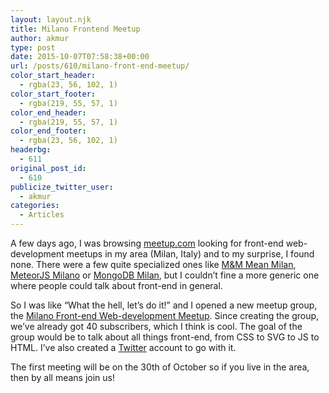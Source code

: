 ```yaml
---
layout: layout.njk
title: Milano Frontend Meetup
author: akmur
type: post
date: 2015-10-07T07:58:38+00:00
url: /posts/610/milano-front-end-meetup/
color_start_header:
  - rgba(23, 56, 102, 1)
color_start_footer:
  - rgba(219, 55, 57, 1)
color_end_header:
  - rgba(219, 55, 57, 1)
color_end_footer:
  - rgba(23, 56, 102, 1)
headerbg:
  - 611
original_post_id:
  - 610
publicize_twitter_user:
  - akmur
categories:
  - Articles
---
```


A few days ago, I was browsing [meetup.com][1] looking for front-end web-development meetups in my area (Milan, Italy) and to my surprise, I found none. There were a few quite specialized ones like [M&M Mean Milan][2], [MeteorJS Milano][3] or [MongoDB Milan][4], but I couldn&#8217;t fine a more generic one where people could talk about front-end in general.

So I was like &#8220;What the hell, let&#8217;s do it!&#8221; and I opened a new meetup group, the [Milano Front-end Web-development Meetup][5]. Since creating the group, we&#8217;ve already got 40 subscribers, which I think is cool.
The goal of the group would be to talk about all things front-end, from CSS to SVG to JS to HTML. I&#8217;ve also created a [Twitter][6] account to go with it.

The first meeting will be on the 30th of October so if you live in the area, then by all means join us!

[1]: http://www.meetup.com/
[2]: http://www.meetup.com/MM-MeanMilan/
[3]: http://www.meetup.com/Meteor-Milano/
[4]: http://www.meetup.com/MongoDB-Milan/
[5]: http://www.meetup.com/Milano-Front-end-Web-Development-Meetup/
[6]: https://twitter.com/frontendmilano

